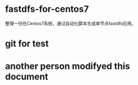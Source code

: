 # fastdfs-for-centos7
整理一份在Centos7系统，通过自动化脚本生成单节点fastdfs应用。

# git for test

# another person modifyed this document
